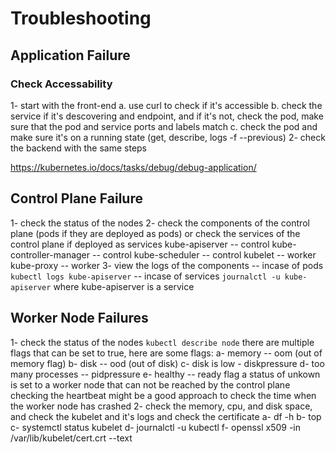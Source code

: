 # Troubleshooting
## Application Failure
### Check Accessability
1- start with the front-end
	a. use curl to check if it's accessible
	b. check the service if it's descovering and endpoint, and if it's not, check the pod, make sure that the pod and service ports and labels match
	c. check the pod and make sure it's on a running state (get, describe, logs -f --previous)
2- check the backend with the same steps

https://kubernetes.io/docs/tasks/debug/debug-application/

## Control Plane Failure
1- check the status of the nodes
2- check the components of the control plane (pods if they are deployed as pods) or check the services of the control plane if deployed as services 
    kube-apiserver -- control
	kube-controller-manager -- control
	kube-scheduler -- control
	kubelet -- worker
	kube-proxy -- worker
3- view the logs of the components
  -- incase of pods `kubectl logs kube-apiserver`
  -- incase of services `journalctl -u kube-apiserver` where kube-apiserver is a service
	
	
## Worker Node Failures
1- check the status of the nodes 
	`kubectl describe node`
	there are multiple flags that can be set to true, here are some flags:
	a- memory -- oom (out of memory flag)
	b- disk -- ood (out of disk)
	c- disk is low - diskpressure
	d- too many processes -- pidpressure 
	e- healthy -- ready flag
a status of unkown is set to a worker node that can not be reached by the control plane
checking the heartbeat might be a good approach to check the time when the worker node has crashed
2- check the memory, cpu, and disk space, and check the kubelet and it's logs and check the certificate
  a- df -h
  b- top
  c- systemctl status kubelet
  d- journalctl -u kubectl
  f- openssl x509 -in /var/lib/kubelet/cert.crt --text
  
